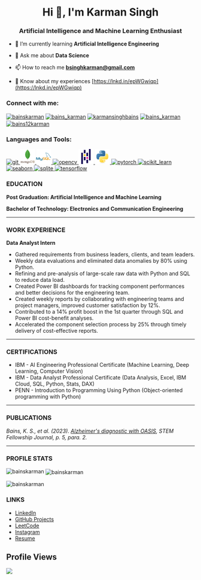 <h1 align="center">Hi 👋, I'm Karman Singh</h1>
<h3 align="center">Artificial Intelligence and Machine Learning Enthusiast</h3>

- 🌱 I’m currently learning **Artificial Intelligence Engineering**

- 💬 Ask me about **Data Science**

- 📫 How to reach me **bsinghkarman@gmail.com**

- 📄 Know about my experiences [https://lnkd.in/epWGwiqp](https://lnkd.in/epWGwiqp)

<h3 align="left">Connect with me:</h3>
<p align="left">
<a href="https://twitter.com/bainskarman" target="blank"><img align="center" src="https://raw.githubusercontent.com/rahuldkjain/github-profile-readme-generator/master/src/images/icons/Social/twitter.svg" alt="bainskarman" height="30" width="40" /></a>
<a href="https://linkedin.com/in/bains_karman" target="blank"><img align="center" src="https://raw.githubusercontent.com/rahuldkjain/github-profile-readme-generator/master/src/images/icons/Social/linked-in-alt.svg" alt="bains_karman" height="30" width="40" /></a>
<a href="https://kaggle.com/karmansinghbains" target="blank"><img align="center" src="https://raw.githubusercontent.com/rahuldkjain/github-profile-readme-generator/master/src/images/icons/Social/kaggle.svg" alt="karmansinghbains" height="30" width="40" /></a>
<a href="https://instagram.com/bains_karman" target="blank"><img align="center" src="https://raw.githubusercontent.com/rahuldkjain/github-profile-readme-generator/master/src/images/icons/Social/instagram.svg" alt="bains_karman" height="30" width="40" /></a>
<a href="https://www.leetcode.com/bains12karman" target="blank"><img align="center" src="https://raw.githubusercontent.com/rahuldkjain/github-profile-readme-generator/master/src/images/icons/Social/leet-code.svg" alt="bains12karman" height="30" width="40" /></a>
</p>

<h3 align="left">Languages and Tools:</h3>
<p align="left"> <a href="https://git-scm.com/" target="_blank" rel="noreferrer"> <img src="https://www.vectorlogo.zone/logos/git-scm/git-scm-icon.svg" alt="git" width="40" height="40"/> </a> <a href="https://www.mongodb.com/" target="_blank" rel="noreferrer"> <img src="https://raw.githubusercontent.com/devicons/devicon/master/icons/mongodb/mongodb-original-wordmark.svg" alt="mongodb" width="40" height="40"/> </a> <a href="https://www.mysql.com/" target="_blank" rel="noreferrer"> <img src="https://raw.githubusercontent.com/devicons/devicon/master/icons/mysql/mysql-original-wordmark.svg" alt="mysql" width="40" height="40"/> </a> <a href="https://opencv.org/" target="_blank" rel="noreferrer"> <img src="https://www.vectorlogo.zone/logos/opencv/opencv-icon.svg" alt="opencv" width="40" height="40"/> </a> <a href="https://pandas.pydata.org/" target="_blank" rel="noreferrer"> <img src="https://raw.githubusercontent.com/devicons/devicon/2ae2a900d2f041da66e950e4d48052658d850630/icons/pandas/pandas-original.svg" alt="pandas" width="40" height="40"/> </a> <a href="https://www.python.org" target="_blank" rel="noreferrer"> <img src="https://raw.githubusercontent.com/devicons/devicon/master/icons/python/python-original.svg" alt="python" width="40" height="40"/> </a> <a href="https://pytorch.org/" target="_blank" rel="noreferrer"> <img src="https://www.vectorlogo.zone/logos/pytorch/pytorch-icon.svg" alt="pytorch" width="40" height="40"/> </a> <a href="https://scikit-learn.org/" target="_blank" rel="noreferrer"> <img src="https://upload.wikimedia.org/wikipedia/commons/0/05/Scikit_learn_logo_small.svg" alt="scikit_learn" width="40" height="40"/> </a> <a href="https://seaborn.pydata.org/" target="_blank" rel="noreferrer"> <img src="https://seaborn.pydata.org/_images/logo-mark-lightbg.svg" alt="seaborn" width="40" height="40"/> </a> <a href="https://www.sqlite.org/" target="_blank" rel="noreferrer"> <img src="https://www.vectorlogo.zone/logos/sqlite/sqlite-icon.svg" alt="sqlite" width="40" height="40"/> </a> <a href="https://www.tensorflow.org" target="_blank" rel="noreferrer"> <img src="https://www.vectorlogo.zone/logos/tensorflow/tensorflow-icon.svg" alt="tensorflow" width="40" height="40"/> </a> </p>

### EDUCATION

**Post Graduation: Artificial Intelligence and Machine Learning**  

**Bachelor of Technology: Electronics and Communication Engineering**  

---
### WORK EXPERIENCE

**Data Analyst Intern**  

- Gathered requirements from business leaders, clients, and team leaders.
- Weekly data evaluations and eliminated data anomalies by 80% using Python.
- Refining and pre-analysis of large-scale raw data with Python and SQL to reduce data load.
- Created Power BI dashboards for tracking component performances and better decisions for the engineering team.
- Created weekly reports by collaborating with engineering teams and project managers, improved customer satisfaction by 12%.
- Contributed to a 14% profit boost in the 1st quarter through SQL and Power BI cost-benefit analyses.
- Accelerated the component selection process by 25% through timely delivery of cost-effective reports.

---

### CERTIFICATIONS

- IBM - AI Engineering Professional Certificate (Machine Learning, Deep Learning, Computer Vision)
- IBM - Data Analyst Professional Certificate (Data Analysis, Excel, IBM Cloud, SQL, Python, Stats, DAX)
- PENN - Introduction to Programming Using Python (Object-oriented programming with Python)

---

### PUBLICATIONS

*Bains, K. S., et al. (2023). [Alzheimer's diagnostic with OASIS](https://journal.stemfellowship.org/doi/pdf/10.17975/sfj-2023-007), STEM Fellowship Journal, p. 5, para. 2.*

---

### PROFILE STATS
<p><img align="left" src="https://github-readme-stats.vercel.app/api/top-langs?username=bainskarman&show_icons=true&locale=en&layout=compact" alt="bainskarman" /></p>

<p>&nbsp;<img align="center" src="https://github-readme-stats.vercel.app/api?username=bainskarman&show_icons=true&locale=en" alt="bainskarman" /></p>

<p><img align="center" src="https://github-readme-streak-stats.herokuapp.com/?user=bainskarman&" alt="bainskarman" /></p>

### LINKS

- [LinkedIn](https://www.linkedin.com/in/bainskarman)
- [GitHub Projects](https://github.com/bainskarman/projects)
- [LeetCode](https://leetcode.com/bains12karman/)
- [Instagram](https://www.instagram.com/bains_karman)
- [Resume](https://lnkd.in/epWGwiqp)

## Profile Views
![](https://komarev.com/ghpvc/?username=bainskarman&color=dc143c)
